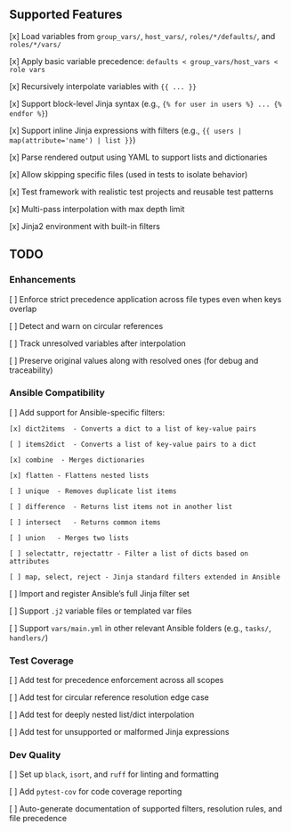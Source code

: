 ## Supported Features

[x] Load variables from `group_vars/`, `host_vars/`, `roles/*/defaults/`, and `roles/*/vars/`

[x] Apply basic variable precedence: `defaults < group_vars/host_vars < role vars`

[x] Recursively interpolate variables with `{{ ... }}`

[x] Support block-level Jinja syntax (e.g., `{% for user in users %} ... {% endfor %}`)

[x] Support inline Jinja expressions with filters (e.g., `{{ users | map(attribute='name') | list }}`)

[x] Parse rendered output using YAML to support lists and dictionaries

[x] Allow skipping specific files (used in tests to isolate behavior)

[x] Test framework with realistic test projects and reusable test patterns

[x] Multi-pass interpolation with max depth limit

[x] Jinja2 environment with built-in filters

## TODO

### Enhancements

[ ] Enforce strict precedence application across file types even when keys overlap

[ ] Detect and warn on circular references

[ ] Track unresolved variables after interpolation

[ ] Preserve original values along with resolved ones (for debug and traceability)

### Ansible Compatibility

[ ] Add support for Ansible-specific filters:

    [x] dict2items	- Converts a dict to a list of key-value pairs

    [ ] items2dict	- Converts a list of key-value pairs to a dict

    [x] combine	 - Merges dictionaries

    [x] flatten	- Flattens nested lists

    [ ] unique	- Removes duplicate list items

    [ ] difference	- Returns list items not in another list

    [ ] intersect	- Returns common items

    [ ] union	- Merges two lists

    [ ] selectattr, rejectattr - Filter a list of dicts based on attributes
    
    [ ] map, select, reject - Jinja standard filters extended in Ansible

[ ] Import and register Ansible’s full Jinja filter set

[ ] Support `.j2` variable files or templated var files

[ ] Support `vars/main.yml` in other relevant Ansible folders (e.g., `tasks/`, `handlers/`)

### Test Coverage

[ ] Add test for precedence enforcement across all scopes

[ ] Add test for circular reference resolution edge case

[ ] Add test for deeply nested list/dict interpolation

[ ] Add test for unsupported or malformed Jinja expressions

### Dev Quality

[ ] Set up `black`, `isort`, and `ruff` for linting and formatting

[ ] Add `pytest-cov` for code coverage reporting

[ ] Auto-generate documentation of supported filters, resolution rules, and file precedence
